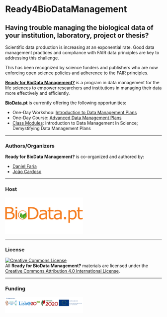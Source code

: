 # Ready4BioDataManagement

## Having trouble managing the biological data of your institution, laboratory, project or thesis?

Scientific data production is increasing at an exponential rate. Good data management practices and compliance with FAIR data principles are key to addressing this challenge.

This has been recognized by science funders and publishers who are now enforcing open science policies and adherence to the FAIR principles.

[**Ready for BioData Management?**](http://ready4biodatamanagement.biodata.pt/) is a program in data management for the life sciences to empower researchers and institutions in managing their data more effectively and efficiently.

[**BioData.pt**](http://www.biodata.pt/) is currently offering the following opportunities:
- One-Day Workshop: [Introduction to Data Management Plans](https://github.com/BioData-PT/Ready4BioDataManagement/tree/master/Intro%20to%20DMPs)
- One-Day Course: [Advanced Data Management Plans](https://github.com/BioData-PT/Ready4BioDataManagement/tree/master/Advanced%20DMPs)
- [Class Modules](https://github.com/BioData-PT/Ready4BioDataManagement/tree/master/Class%20Modules): Introduction to Data Management In Science; Demystifying Data Management Plans

---
### Authors/Organizers
**Ready for BioData Management?** is co-organized and authored by:
* [Daniel Faria](https://github.com/DanFaria)
* [João Cardoso](https://github.com/JoaoMFCardoso)

---
### Host
<a href="https://biodata.pt/"><img src="./Files/BioData.png" alt="BioData.pt" width="250px"></a>

---

### License
<a rel="license" href="http://creativecommons.org/licenses/by/4.0/"><img alt="Creative Commons License" style="border-width:0" src="https://i.creativecommons.org/l/by/4.0/88x31.png" /></a><br />All **Ready for BioData Management?** materials are licensed under the  <a rel="license" href="http://creativecommons.org/licenses/by/4.0/">Creative Commons Attribution 4.0 International License</a>.

---
### Funding
<img src="./Files/parceiros.png" width="250px">
